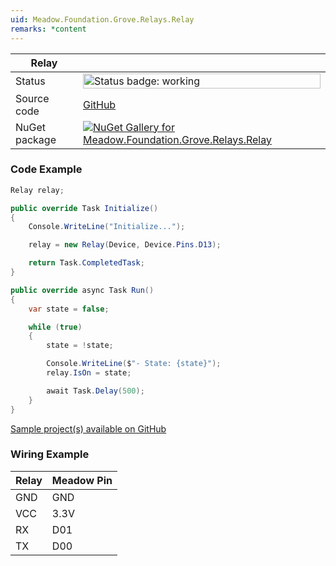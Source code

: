 ```yaml
---
uid: Meadow.Foundation.Grove.Relays.Relay
remarks: *content
---
```


| Relay | |
|--------|--------|
| Status | <img src="https://img.shields.io/badge/Working-brightgreen" style="width: auto; height: -webkit-fill-available;" alt="Status badge: working" /> |
| Source code | [GitHub](https://github.com/WildernessLabs/Meadow.Foundation.Grove/tree/main/Source/Relay) |
| NuGet package | <a href="https://www.nuget.org/packages/Meadow.Foundation.Grove.Relays.Relay/" target="_blank"><img src="https://img.shields.io/nuget/v/Meadow.Foundation.Grove.Relays.Relay.svg?label=Meadow.Foundation.Grove.Relays.Relay" alt="NuGet Gallery for Meadow.Foundation.Grove.Relays.Relay" /></a> |

### Code Example

```csharp
Relay relay;

public override Task Initialize()
{
    Console.WriteLine("Initialize...");

    relay = new Relay(Device, Device.Pins.D13);

    return Task.CompletedTask;
}

public override async Task Run()
{
    var state = false;

    while (true)
    {
        state = !state;

        Console.WriteLine($"- State: {state}");
        relay.IsOn = state;

        await Task.Delay(500);
    }
}

```

[Sample project(s) available on GitHub](https://github.com/WildernessLabs/Meadow.Foundation.Grove/tree/main/Source/Relay/Sample/Relay_Sample)

### Wiring Example

| Relay | Meadow Pin |
|--------|------------|
| GND    | GND        |
| VCC    | 3.3V       |
| RX     | D01        |
| TX     | D00        |
